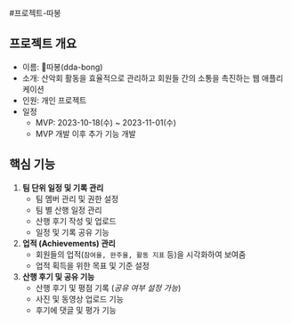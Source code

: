 #프로젝트-따봉 
## 프로젝트 개요

- 이름: 따봉(dda-bong)
- 소개: 산악회 활동을 효율적으로 관리하고 회원들 간의 소통을 촉진하는 웹 애플리케이션
- 인원: 개인 프로젝트
- 일정
	- MVP: 2023-10-18(수) ~ 2023-11-01(수)
	- MVP 개발 이후 추가 기능 개발

## 핵심 기능

1. **팀 단위 일정 및 기록 관리**
	- 팀 멤버 관리 및 권한 설정
	- 팀 별 산행 일정 관리
	- 산행 후기 작성 및 업로드
	- 일정 및 기록 공유 기능
2. **업적 (Achievements) 관리**
	- 회원들의 업적(`참여율, 완주율, 활동 지표` 등)을 시각화하여 보여줌
	- 업적 획득을 위한 목표 및 기준 설정
3. **산행 후기 및 공유 기능**
	- 산행 후기 및 평점 기록 (*공유 여부 설정 가능*)
	- 사진 및 동영상 업로드 기능
	- 후기에 댓글 및 평가 기능
